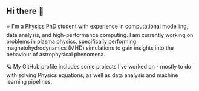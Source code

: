 ## Hi there 👋

⭐ I'm a Physics PhD student with experience in computational modelling, data analysis, and high-performance computing. I am currently working on problems in plasma physics, specifically performing magnetohydrodynamics (MHD) simulations to gain insights into the behaviour of astrophysical phenomena. 

🪐 My GitHub profile includes some projects I've worked on - mostly to do with solving Physics equations, as well as data analysis and machine learning pipelines. 
<!--
**tanisha-gg/tanisha-gg** is a ✨ _special_ ✨ repository because its `README.md` (this file) appears on your GitHub profile.

Here are some ideas to get you started:

- 🔭 I’m currently working on ...
- 🌱 I’m currently learning ...
- 👯 I’m looking to collaborate on ...
- 🤔 I’m looking for help with ...
- 💬 Ask me about ...
- 📫 How to reach me: ...
- 😄 Pronouns: ...
- ⚡ Fun fact: ...
-->
